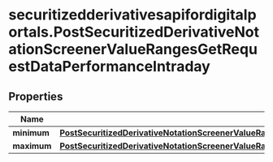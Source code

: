 # securitizedderivativesapifordigitalportals.PostSecuritizedDerivativeNotationScreenerValueRangesGetRequestDataPerformanceIntraday

## Properties

Name | Type | Description | Notes
------------ | ------------- | ------------- | -------------
**minimum** | [**PostSecuritizedDerivativeNotationScreenerValueRangesGetRequestDataKeyFiguresBonusYieldRelativeMinimum**](PostSecuritizedDerivativeNotationScreenerValueRangesGetRequestDataKeyFiguresBonusYieldRelativeMinimum.md) |  | [optional] 
**maximum** | [**PostSecuritizedDerivativeNotationScreenerValueRangesGetRequestDataKeyFiguresBonusYieldRelativeMaximum**](PostSecuritizedDerivativeNotationScreenerValueRangesGetRequestDataKeyFiguresBonusYieldRelativeMaximum.md) |  | [optional] 



